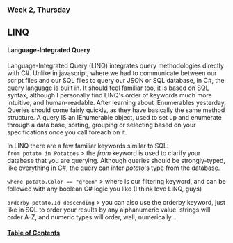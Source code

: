 ### Week 2, Thursday
## LINQ

#### Language-Integrated Query  
Language-Integrated Query (LINQ) integrates query methodologies directly with C#. Unlike in javascript, where we had to communicate between our script files and our SQL files to query our JSON or SQL database, in C#, the query language is built in. It should feel familiar too, it is based on SQL syntax, although I personally find LINQ's order of keywords much more intuitive, and human-readable. After learning about IEnumerables yesterday, Queries should come fairly quickly, as they have basically the same method structure. A query IS an IEnumerable object, used to set up and enumerate through a data base, sorting, grouping or selecting based on your specifications once you call foreach on it.

In LINQ there are a few familiar keywords similar to SQL:  
`from potato in Potatoes` > the *from* keyword is used to clarify your database that you are querying. Although queries should be strongly-typed, like everything in C#, the query can infer *potato*'s type from the database.

`where potato.Color == "green"` > where is our filtering keyword, and can be followed with any boolean C# logic you like (I think love LINQ, guys)

`orderby potato.Id descending` > you can also use the orderby keyword, just like in SQL to order your results by any alphanumeric value. strings will order A-Z, and numeric types will order, well, numerically...

#### [Table of Contents](https://hcoggers.github.io/Reading-Notes-Repository/)
